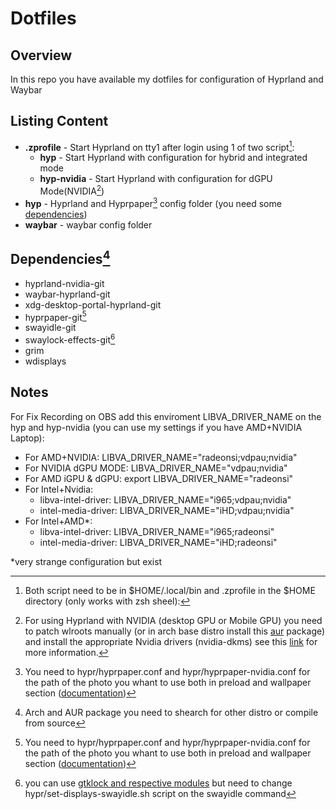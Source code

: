 # Dotfiles

## Overview
In this repo you have available my dotfiles for configuration of Hyprland and Waybar

## Listing Content

 - **.zprofile** - Start Hyprland on tty1 after login using 1 of two script[^1]:
    - **hyp** - Start Hyprland with configuration for hybrid and integrated mode
    - **hyp-nvidia** - Start Hyprland with configuration for dGPU Mode(NVIDIA[^2])
 - **hyp** - Hyprland and Hyprpaper[^3] config folder (you need some [dependencies](#Dependencies))
 - **waybar** - waybar config folder

## Dependencies[^4]
 - hyprland-nvidia-git
 - waybar-hyprland-git
 - xdg-desktop-portal-hyprland-git
 - hyprpaper-git[^3]
 - swayidle-git
 - swaylock-effects-git[^5]
 - grim
 - wdisplays

## Notes

For Fix Recording on OBS add this enviroment LIBVA_DRIVER_NAME on the hyp and hyp-nvidia (you can use my settings if you have AMD+NVIDIA Laptop):
- For AMD+NVIDIA: LIBVA_DRIVER_NAME="radeonsi;vdpau;nvidia"
- For NVIDIA dGPU MODE: LIBVA_DRIVER_NAME="vdpau;nvidia"
- For AMD iGPU & dGPU: export LIBVA_DRIVER_NAME="radeonsi"
- For Intel+Nvidia:
   - libva-intel-driver: LIBVA_DRIVER_NAME="i965;vdpau;nvidia"
   - intel-media-driver: LIBVA_DRIVER_NAME="iHD;vdpau;nvidia"
- For Intel+AMD*:
   - libva-intel-driver: LIBVA_DRIVER_NAME="i965;radeonsi"
   - intel-media-driver: LIBVA_DRIVER_NAME="iHD;radeonsi"

*very strange configuration but exist 

[^1]: Both script need to be in $HOME/.local/bin and .zprofile in the $HOME directory (only works with zsh sheel):

[^2]: For using Hyprland with NVIDIA (desktop GPU or Mobile GPU) you need to patch wlroots manually (or in arch base distro install this [aur](https://aur.archlinux.org/packages/hyprland-nvidia-git) package) and install the appropriate Nvidia drivers (nvidia-dkms) see this [link](https://wiki.hyprland.org/Nvidia/) for more 
information.

[^3]: You need to hypr/hyprpaper.conf and hypr/hyprpaper-nvidia.conf for the path of the photo you whant to use both in preload and wallpaper section ([documentation](https://github.com/hyprwm/hyprpaper))

[^4]: Arch and AUR package you need to shearch for other distro or compile from source

[^5]: you can use [gtklock and respective modules](https://aur.archlinux.org/packages?O=0&SeB=nd&K=gtklock&outdated=&SB=p&SO=d&PP=50&submit=Go) but need to change hypr/set-displays-swayidle.sh script on the swayidle command


